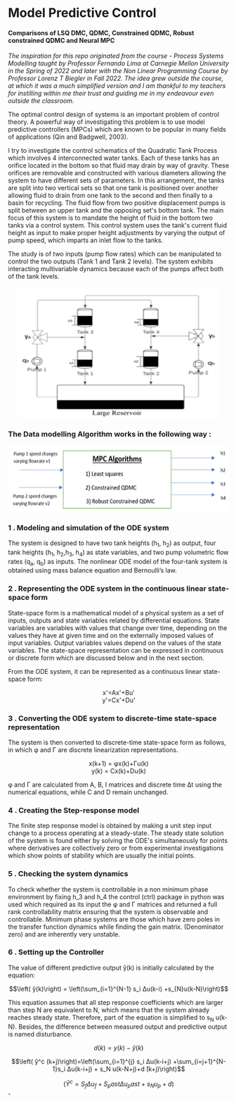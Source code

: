  # Model Predictive Control
 #### Comparisons of LSQ DMC, QDMC, Constrained QDMC, Robust constrained QDMC and Neural MPC
 

*The inspiration for this repo originated from the course - Process Systems Modelling taught by Professor Fernando Lima at Carnegie Mellon University in the Spring of 2022 and later with the Non Linear Programming Course by Professor Lorenz T Biegler in Fall 2022. The idea grew outside the course, at which it was a much simplified version and I am thankful to my teachers for instilling within me their trust and guiding me in my endeavour even outside the classroom.*

The optimal control design of systems is an important problem of control theory. A powerful way of investigating this problem is to use model predictive controllers (MPCs) which are known to be popular in many fields of applications (Qin and Badgwell, 2003).

I try to investigate the control schematics of the Quadratic Tank Process which involves 4 interconnected water tanks. Each of these tanks has an orifice located in the bottom so that fluid may drain by way of gravity. These orifices are removable and constructed with various diameters allowing the system to have different sets of parameters. In this arrangement, the tanks are split into two vertical sets so that one tank is positioned over another allowing fluid to drain from one tank to the second and then finally to a basin for recycling. The fluid flow from two positive displacement pumps is split between an upper tank and the opposing set's bottom tank. The main focus of this system is to mandate the height of fluid in the bottom two tanks via a control system. This control system uses the tank's current fluid height as input to make proper height adjustments by varying the output of pump speed, which imparts an inlet flow to the tanks.

The study is of two inputs (pump flow rates) which can be manipulated to control the two outputs (Tank 1 and Tank 2 levels). The system exhibits interacting multivariable dynamics because each of the pumps affect both of the tank levels.
<p align="center">
 <img width="460" height="300" src="QuadTank.png">
</p>

### The Data modelling Algorithm works in the following way :
 <p align="center">
 <img width="550" height="150" src="MPC.png">
</p>

### 1 . Modeling and simulation of the ODE system
The system is designed to have two tank heights (h<sub>1</sub>, h<sub>2</sub>) as output, four tank heights (h<sub>1</sub>, h<sub>2</sub>,h<sub>3</sub>, h<sub>4</sub>) as state variables, and two pump volumetric flow rates (q<sub>a</sub>, q<sub>b</sub>) as inputs. The nonlinear ODE model of the four-tank system is obtained using mass balance equation and Bernoulli’s law.

### 2 . Representing the ODE system in the continuous linear state-space form
State-space form is a mathematical model of a physical system as a set of inputs, outputs and state variables related by differential equations. State variables are variables with values that change over time, depending on the values they have at given time and on the externally imposed values of input variables. Output variables values depend on the values of the state variables. The state-space representation can be expressed in continuous or discrete form which are discussed below and in the next section.

From the ODE system, it can be represented as a continuous linear state-space form:
<p align="center">
 x'=Ax'+Bu'  <br />
 y'=Cx'+Du' 
</p>

### 3 . Converting the ODE system to discrete-time state-space representation
The system is then converted to discrete-time state-space form as follows, in which φ and Γ are discrete linearization representations.
<p align="center">
x(k+1) = φx(k)+Γu(k) <br />
y(k) = Cx(k)+Du(k)
</p>

φ and Γ are calculated from A, B, I matrices and discrete time Δt using the numerical equations, while C and D remain unchanged. 

### 4 .  Creating the Step-response model
The finite step response model is obtained by making a unit step input change to a process operating at a steady-state. The steady state solution of the system is
found either by solving the ODE's simultaneously for points where derivatives are collectively zero or from experimental investigations which show points of stability which are usually the initial points.

### 5 .  Checking the system dynamics
To check whether the system is controllable in a non minimum phase environment by fixing h_3 and  h_4 the control (ctrl) package in python was used which required as its input the φ and Γ matrices and returned a full rank controllability matrix ensuring that the system is observable and controllable.
Minimum phase systems are those which have zero poles in the transfer function dynamics while finding the gain matrix. (Denominator zero) and are inherently very unstable.

### 6 .  Setting up the Controller

The value of different predictive output ŷ(k) is initially calculated by the equation: <br />

$$\left( ŷ(k)\right) = \left(\sum_{i=1}^{N-1} s_i Δu(k-i) +s_{N}u(k-N)\right)$$

This equation assumes that all step response coefficients which are larger than step N are equivalent to N, which means that the system already reaches steady state. Therefore, part of the equation is simplified to s<sub>N</sub> u(k-N). Besides, the difference between measured output and predictive output is named disturbance.

$$d(k)=y(k)-ŷ(k)  $$                                                        
                                                                
$$\left( ŷ^c (k+j)\right)=\left(\sum_{i=1}^{j} s_i Δu(k-i+j) +\sum_{i=j+1}^{N-1}s_i Δu(k-i+j) + s_N u(k-N+j)+d ̂(k+j)\right)$$

$$\left( Ŷ^c=S_f Δu_f+S_past Δu_past+s_N u_p+d \right)$$ ̂                                                                                                  

